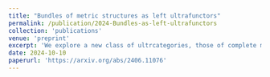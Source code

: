 ```yaml
---
title: "Bundles of metric structures as left ultrafunctors"
permalink: /publication/2024-Bundles-as-left-ultrafunctors
collection: 'publications'
venue: 'preprint'
excerpt: 'We explore a new class of ultrcategories, those of complete metric structures, which can be better understood in the framework of continuous model theory, introddcing the notion of bundles of models, and showing it corresponds to a certain class of left ultrafunctors, this notion reduces to already known notions, like Banach bundles and Hilbert bundles.'
date: 2024-10-10
paperurl: 'https://arxiv.org/abs/2406.11076'
---
```



